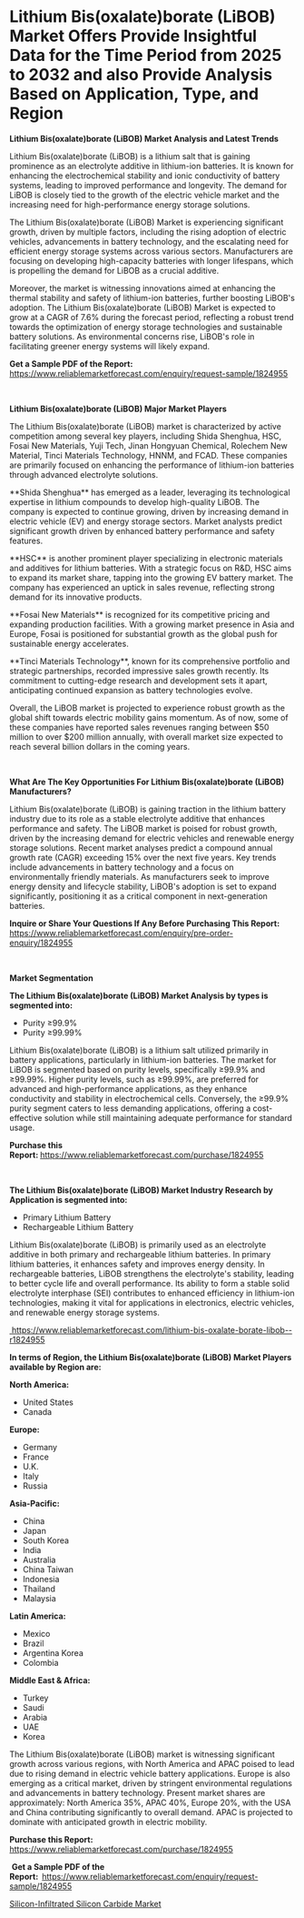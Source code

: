 <p><h1>Lithium Bis(oxalate)borate (LiBOB) Market Offers Provide Insightful Data for the Time Period from 2025 to 2032 and also Provide Analysis Based on Application, Type, and Region</h1></p><p><strong>Lithium Bis(oxalate)borate (LiBOB) Market Analysis and Latest Trends</strong></p>
<p><p>Lithium Bis(oxalate)borate (LiBOB) is a lithium salt that is gaining prominence as an electrolyte additive in lithium-ion batteries. It is known for enhancing the electrochemical stability and ionic conductivity of battery systems, leading to improved performance and longevity. The demand for LiBOB is closely tied to the growth of the electric vehicle market and the increasing need for high-performance energy storage solutions.</p><p>The Lithium Bis(oxalate)borate (LiBOB) Market is experiencing significant growth, driven by multiple factors, including the rising adoption of electric vehicles, advancements in battery technology, and the escalating need for efficient energy storage systems across various sectors. Manufacturers are focusing on developing high-capacity batteries with longer lifespans, which is propelling the demand for LiBOB as a crucial additive.</p><p>Moreover, the market is witnessing innovations aimed at enhancing the thermal stability and safety of lithium-ion batteries, further boosting LiBOB's adoption. The Lithium Bis(oxalate)borate (LiBOB) Market is expected to grow at a CAGR of 7.6% during the forecast period, reflecting a robust trend towards the optimization of energy storage technologies and sustainable battery solutions. As environmental concerns rise, LiBOB's role in facilitating greener energy systems will likely expand.</p></p>
<p><strong>Get a Sample PDF of the Report:&nbsp;</strong> <a href="https://www.reliablemarketforecast.com/enquiry/request-sample/1824955?utm_campaign=1890&utm_medium=2&utm_source=Github&utm_content=ia&utm_term=03022025&utm_id=lithium-bisoxalateborate-libob">https://www.reliablemarketforecast.com/enquiry/request-sample/1824955</a></p>
<p>&nbsp;</p>
<p><strong>Lithium Bis(oxalate)borate (LiBOB) Major Market Players</strong></p>
<p><p>The Lithium Bis(oxalate)borate (LiBOB) market is characterized by active competition among several key players, including Shida Shenghua, HSC, Fosai New Materials, Yuji Tech, Jinan Hongyuan Chemical, Rolechem New Material, Tinci Materials Technology, HNNM, and FCAD. These companies are primarily focused on enhancing the performance of lithium-ion batteries through advanced electrolyte solutions.</p><p>**Shida Shenghua** has emerged as a leader, leveraging its technological expertise in lithium compounds to develop high-quality LiBOB. The company is expected to continue growing, driven by increasing demand in electric vehicle (EV) and energy storage sectors. Market analysts predict significant growth driven by enhanced battery performance and safety features.</p><p>**HSC** is another prominent player specializing in electronic materials and additives for lithium batteries. With a strategic focus on R&D, HSC aims to expand its market share, tapping into the growing EV battery market. The company has experienced an uptick in sales revenue, reflecting strong demand for its innovative products.</p><p>**Fosai New Materials** is recognized for its competitive pricing and expanding production facilities. With a growing market presence in Asia and Europe, Fosai is positioned for substantial growth as the global push for sustainable energy accelerates.</p><p>**Tinci Materials Technology**, known for its comprehensive portfolio and strategic partnerships, recorded impressive sales growth recently. Its commitment to cutting-edge research and development sets it apart, anticipating continued expansion as battery technologies evolve.</p><p>Overall, the LiBOB market is projected to experience robust growth as the global shift towards electric mobility gains momentum. As of now, some of these companies have reported sales revenues ranging between $50 million to over $200 million annually, with overall market size expected to reach several billion dollars in the coming years.</p></p>
<p>&nbsp;</p>
<p><strong>What Are The Key Opportunities For Lithium Bis(oxalate)borate (LiBOB) Manufacturers?</strong></p>
<p><p>Lithium Bis(oxalate)borate (LiBOB) is gaining traction in the lithium battery industry due to its role as a stable electrolyte additive that enhances performance and safety. The LiBOB market is poised for robust growth, driven by the increasing demand for electric vehicles and renewable energy storage solutions. Recent market analyses predict a compound annual growth rate (CAGR) exceeding 15% over the next five years. Key trends include advancements in battery technology and a focus on environmentally friendly materials. As manufacturers seek to improve energy density and lifecycle stability, LiBOB's adoption is set to expand significantly, positioning it as a critical component in next-generation batteries.</p></p>
<p><strong>Inquire or Share Your Questions If Any Before Purchasing This Report:</strong> <a href="https://www.reliablemarketforecast.com/enquiry/pre-order-enquiry/1824955?utm_campaign=1890&utm_medium=2&utm_source=Github&utm_content=ia&utm_term=03022025&utm_id=lithium-bisoxalateborate-libob">https://www.reliablemarketforecast.com/enquiry/pre-order-enquiry/1824955</a></p>
<p>&nbsp;</p>
<p><strong>Market Segmentation</strong></p>
<p><strong>The Lithium Bis(oxalate)borate (LiBOB) Market Analysis by types is segmented into:</strong></p>
<p><ul><li>Purity ≥99.9%</li><li>Purity ≥99.99%</li></ul></p>
<p><p>Lithium Bis(oxalate)borate (LiBOB) is a lithium salt utilized primarily in battery applications, particularly in lithium-ion batteries. The market for LiBOB is segmented based on purity levels, specifically ≥99.9% and ≥99.99%. Higher purity levels, such as ≥99.99%, are preferred for advanced and high-performance applications, as they enhance conductivity and stability in electrochemical cells. Conversely, the ≥99.9% purity segment caters to less demanding applications, offering a cost-effective solution while still maintaining adequate performance for standard usage.</p></p>
<p><strong>Purchase this Report:&nbsp;</strong><a href="https://www.reliablemarketforecast.com/purchase/1824955?utm_campaign=1890&utm_medium=2&utm_source=Github&utm_content=ia&utm_term=03022025&utm_id=lithium-bisoxalateborate-libob">https://www.reliablemarketforecast.com/purchase/1824955</a></p>
<p>&nbsp;</p>
<p><strong>The Lithium Bis(oxalate)borate (LiBOB) Market Industry Research by Application is segmented into:</strong></p>
<p><ul><li>Primary Lithium Battery</li><li>Rechargeable Lithium Battery</li></ul></p>
<p><p>Lithium Bis(oxalate)borate (LiBOB) is primarily used as an electrolyte additive in both primary and rechargeable lithium batteries. In primary lithium batteries, it enhances safety and improves energy density. In rechargeable batteries, LiBOB strengthens the electrolyte's stability, leading to better cycle life and overall performance. Its ability to form a stable solid electrolyte interphase (SEI) contributes to enhanced efficiency in lithium-ion technologies, making it vital for applications in electronics, electric vehicles, and renewable energy storage systems.</p></p>
<p><a href="https://www.reliablemarketforecast.com/lithium-bis-oxalate-borate-libob--r1824955?utm_campaign=1890&utm_medium=2&utm_source=Github&utm_content=ia&utm_term=03022025&utm_id=lithium-bisoxalateborate-libob">&nbsp;https://www.reliablemarketforecast.com/lithium-bis-oxalate-borate-libob--r1824955</a></p>
<p><strong>In terms of Region, the Lithium Bis(oxalate)borate (LiBOB) Market Players available by Region are:</strong></p>
<p>
    <p> <strong> North America: </strong>
        <ul>
            <li>United States</li>
            <li>Canada</li>
        </ul>
        </p> 
    <p> <strong> Europe: </strong>
        <ul>
            <li>Germany</li>
            <li>France</li>
            <li>U.K.</li>
            <li>Italy</li>
            <li>Russia</li>
        </ul>
        </p> 
    <p> <strong> Asia-Pacific: </strong>
        <ul>
            <li>China</li>
            <li>Japan</li>
            <li>South Korea</li>
            <li>India</li>
            <li>Australia</li>
            <li>China Taiwan</li>
            <li>Indonesia</li>
            <li>Thailand</li>
            <li>Malaysia</li>
        </ul>
        </p> 
    <p> <strong> Latin America: </strong>
        <ul>
            <li>Mexico</li>
            <li>Brazil</li>
            <li>Argentina Korea</li>
            <li>Colombia</li>
        </ul>
        </p> 
    <p> <strong> Middle East & Africa: </strong>
        <ul>
            <li>Turkey</li>
            <li>Saudi</li>
            <li>Arabia</li>
            <li>UAE</li>
            <li>Korea</li>
        </ul>
    </p>
    </p>
<p><p>The Lithium Bis(oxalate)borate (LiBOB) market is witnessing significant growth across various regions, with North America and APAC poised to lead due to rising demand in electric vehicle battery applications. Europe is also emerging as a critical market, driven by stringent environmental regulations and advancements in battery technology. Present market shares are approximately: North America 35%, APAC 40%, Europe 20%, with the USA and China contributing significantly to overall demand. APAC is projected to dominate with anticipated growth in electric mobility.</p></p>
<p><strong>Purchase this Report: </strong><a href="https://www.reliablemarketforecast.com/purchase/1824955?utm_campaign=1890&utm_medium=2&utm_source=Github&utm_content=ia&utm_term=03022025&utm_id=lithium-bisoxalateborate-libob">https://www.reliablemarketforecast.com/purchase/1824955</a></p>
<p>&nbsp;<strong>Get a Sample PDF of the Report:&nbsp;&nbsp;</strong><a href="https://www.reliablemarketforecast.com/enquiry/request-sample/1824955?utm_campaign=1890&utm_medium=2&utm_source=Github&utm_content=ia&utm_term=03022025&utm_id=lithium-bisoxalateborate-libob">https://www.reliablemarketforecast.com/enquiry/request-sample/1824955</a></p>
<p><strong></strong></p>
<p><p><a href="https://github.com/lylyparadise/Market-Research-Report-List-5/blob/main/silicon-infiltrated-silicon-carbide-market.md?utm_campaign=1890&utm_medium=2&utm_source=Github&utm_content=ia&utm_term=03022025&utm_id=lithium-bisoxalateborate-libob">Silicon-Infiltrated Silicon Carbide Market</a></p></p>
